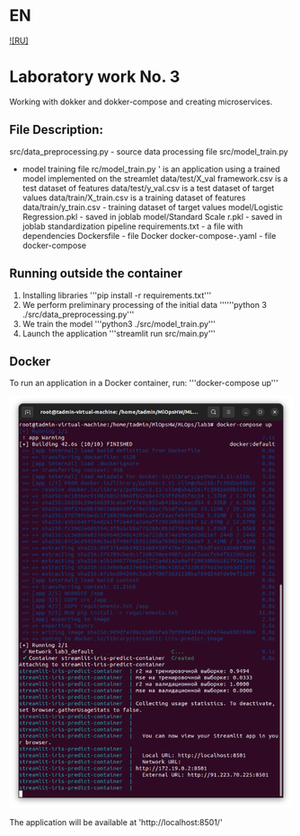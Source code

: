 # EN
[![RU]](./README.ru.md)

# Laboratory work No. 3

Working with dokker and dokker-compose and creating microservices.

## File Description:
src/data_preprocessing.py - source data processing file
src/model_train.py
- model training file rc/model_train.py ' is an application using a trained model implemented on the streamlet
data/test/X_val framework.csv is a test dataset of features
data/test/y_val.csv is a test dataset of target values
data/train/X_train.csv is a training dataset of features
data/train/y_train.csv - training dataset of target values
model/Logistic Regression.pkl - saved in joblab
model/Standard Scale r.pkl - saved in joblab standardization pipeline
requirements.txt - a file with dependencies
Dockersfile - file Docker
docker-compose-.yaml - file docker-compose

## Running outside the container

1. Installing libraries
'''pip install -r requirements.txt'''
2. We perform preliminary processing of the initial data
''''''python 3 ./src/data_preprocessing.py'''
3. We train the model
'''python3 ./src/model_train.py'''
4. Launch the application
'''streamlit run src/main.py'''

## Docker

To run an application in a Docker container, run:
'''docker-compose up'''

![alt text](image.png)

The application will be available at
'http://localhost:8501/'